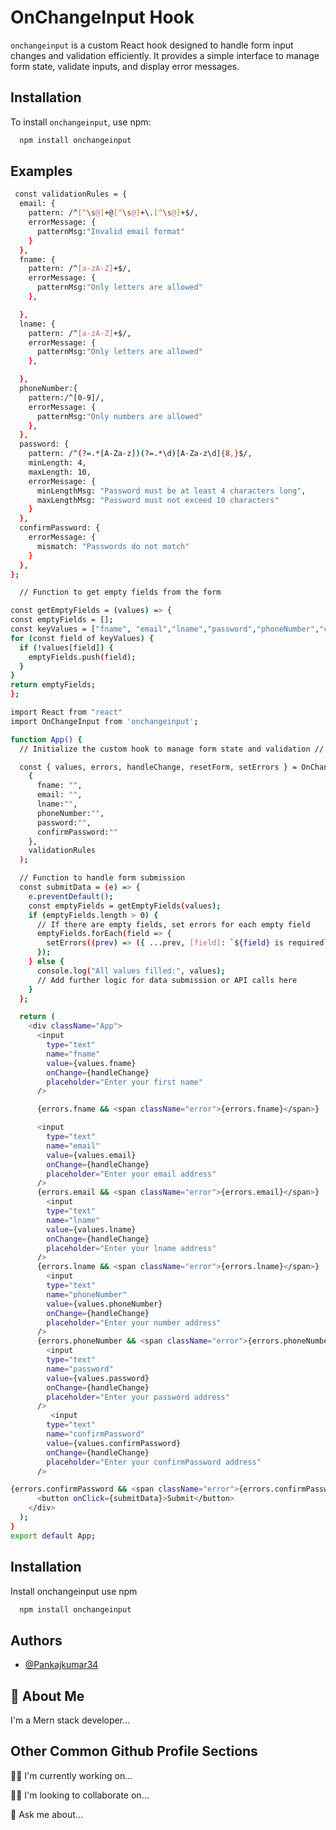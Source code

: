 # OnChangeInput Hook

`onchangeinput` is a custom React hook designed to handle form input changes and validation efficiently. It provides a simple interface to manage form state, validate inputs, and display error messages.

## Installation

To install `onchangeinput`, use npm:

```bash
  npm install onchangeinput

```

## Examples

```bash
 const validationRules = {
  email: {
    pattern: /^[^\s@]+@[^\s@]+\.[^\s@]+$/,
    errorMessage: {
      patternMsg:"Invalid email format"
    }
  },
  fname: {
    pattern: /^[a-zA-Z]+$/,
    errorMessage: {
      patternMsg:"Only letters are allowed"
    },

  },
  lname: {
    pattern: /^[a-zA-Z]+$/,
    errorMessage: {
      patternMsg:"Only letters are allowed"
    },

  },
  phoneNumber:{
    pattern:/^[0-9]/,
    errorMessage: {
      patternMsg:"Only numbers are allowed"
    },
  },
  password: {
    pattern: /^(?=.*[A-Za-z])(?=.*\d)[A-Za-z\d]{8,}$/,
    minLength: 4,
    maxLength: 10,
    errorMessage: {
      minLengthMsg: "Password must be at least 4 characters long",
      maxLengthMsg: "Password must not exceed 10 characters"
    }
  },
  confirmPassword: {
    errorMessage: {
      mismatch: "Passwords do not match"
    }
  },
};
```

```bash
  // Function to get empty fields from the form

const getEmptyFields = (values) => {
const emptyFields = [];
const keyValues = ["fname", "email","lname","password","phoneNumber","confirmPassword"];
for (const field of keyValues) {
  if (!values[field]) {
    emptyFields.push(field);
  }
}
return emptyFields;
};
```

```bash
import React from "react"
import OnChangeInput from 'onchangeinput';

function App() {
  // Initialize the custom hook to manage form state and validation //

  const { values, errors, handleChange, resetForm, setErrors } = OnChangeInput(
    {
      fname: "",
      email: "",
      lname:"",
      phoneNumber:"",
      password:"",
      confirmPassword:""
    },
    validationRules
  );

  // Function to handle form submission
  const submitData = (e) => {
    e.preventDefault();
    const emptyFields = getEmptyFields(values);
    if (emptyFields.length > 0) {
      // If there are empty fields, set errors for each empty field
      emptyFields.forEach(field => {
        setErrors((prev) => ({ ...prev, [field]: `${field} is required` }));
      });
    } else {
      console.log("All values filled:", values);
      // Add further logic for data submission or API calls here
    }
  };

  return (
    <div className="App">
      <input
        type="text"
        name="fname"
        value={values.fname}
        onChange={handleChange}
        placeholder="Enter your first name"
      />

      {errors.fname && <span className="error">{errors.fname}</span>}

      <input
        type="text"
        name="email"
        value={values.email}
        onChange={handleChange}
        placeholder="Enter your email address"
      />
      {errors.email && <span className="error">{errors.email}</span>}
        <input
        type="text"
        name="lname"
        value={values.lname}
        onChange={handleChange}
        placeholder="Enter your lname address"
      />
      {errors.lname && <span className="error">{errors.lname}</span>}
        <input
        type="text"
        name="phoneNumber"
        value={values.phoneNumber}
        onChange={handleChange}
        placeholder="Enter your number address"
      />
      {errors.phoneNumber && <span className="error">{errors.phoneNumber}</span>}
        <input
        type="text"
        name="password"
        value={values.password}
        onChange={handleChange}
        placeholder="Enter your password address"
      />
         <input
        type="text"
        name="confirmPassword"
        value={values.confirmPassword}
        onChange={handleChange}
        placeholder="Enter your confirmPassword address"
      />

{errors.confirmPassword && <span className="error">{errors.confirmPassword}</span>}
      <button onClick={submitData}>Submit</button>
    </div>
  );
}
export default App;
```

## Installation

Install onchangeinput use npm

```bash
  npm install onchangeinput

```

## Authors

- [@Pankajkumar34](https://github.com/Pankajkumar34/onchange_input)

## 🚀 About Me

I'm a Mern stack developer...

## Other Common Github Profile Sections

👩‍💻 I'm currently working on...

👯‍♀️ I'm looking to collaborate on...

💬 Ask me about...
